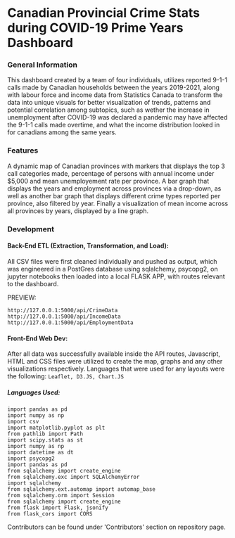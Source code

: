 # Canadian Provincial Crime Stats during COVID-19 Prime Years Dashboard

### General Information 

This dashboard created by a team of four individuals, utilizes reported 9-1-1 calls made by Canadian households between the years 2019-2021, along with labour force and income data from Statistics Canada to transform the data into unique visuals for better visualization of trends, patterns and potential correlation among subtopics, such as wether the increase in unemployment after COVID-19 was declared a pandemic may have affected the 9-1-1 calls made overtime, and what the income distribution looked in for canadians among the same years. 

### Features

A dynamic map of Canadian provinces with markers that displays the top 3 call categories made, percentage of persons with annual income under $5,000 and mean unemployement rate per province. A bar graph that displays the years and employment across provinces via a drop-down, as well as another bar graph that displays different crime types reported per province, also filtered by year. Finally a visualization of mean income across all provinces by years, displayed by a line graph.  


### Development 

#### Back-End ETL (Extraction, Transformation, and Load):

All CSV files were first cleaned individually and pushed as output, which was engineered in a PostGres database using sqlalchemy, psycopg2, on jupyter notebooks then loaded into a local FLASK APP, with routes relevant to the dashboard.

PREVIEW:
```
http://127.0.0.1:5000/api/CrimeData
http://127.0.0.1:5000/api/IncomeData
http://127.0.0.1:5000/api/EmploymentData
```

#### Front-End Web Dev:

After all data was successfully available inside the API routes, Javascript, HTML and CSS files were utilized to create the map, graphs and any other visualizations respectively. Languages that were used for any layouts were the following: ```Leaflet, D3.JS, Chart.JS```

##### Languages Used:

```
import pandas as pd
import numpy as np
import csv 
import matplotlib.pyplot as plt
from pathlib import Path
import scipy.stats as st
import numpy as np
import datetime as dt
import psycopg2
import pandas as pd
from sqlalchemy import create_engine
from sqlalchemy.exc import SQLAlchemyError
import sqlalchemy
from sqlalchemy.ext.automap import automap_base
from sqlalchemy.orm import Session
from sqlalchemy import create_engine
from flask import Flask, jsonify
from flask_cors import CORS

```


Contributors can be found under 'Contributors' section on repository page. 
